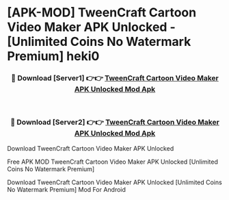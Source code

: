 # [APK-MOD] TweenCraft Cartoon Video Maker APK Unlocked - [Unlimited Coins No Watermark Premium] heki0



<div align="center">
<h3>🔴 Download [Server1] 👉👉 <a href="https://momento.my/?title=TweenCraft_Cartoon_Video_Maker_APK_Unlocked">TweenCraft Cartoon Video Maker APK Unlocked Mod Apk</a></h3><br>

<h3>🔴 Download [Server2] 👉👉 <a href="https://momento.my/?title=TweenCraft_Cartoon_Video_Maker_APK_Unlocked">TweenCraft Cartoon Video Maker APK Unlocked Mod Apk</a></h3>
</div>



Download TweenCraft Cartoon Video Maker APK Unlocked 

Free APK MOD TweenCraft Cartoon Video Maker APK Unlocked [Unlimited Coins No Watermark Premium]

Download TweenCraft Cartoon Video Maker APK Unlocked [Unlimited Coins No Watermark Premium] Mod For Android
